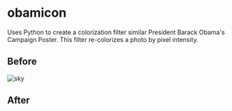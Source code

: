 # obamicon

Uses Python to create a colorization filter similar President Barack Obama's Campaign Poster. This filter re-colorizes a photo by pixel intensity. 

## Before
![sky](https://user-images.githubusercontent.com/27246194/31050559-5cd2bfb0-a61c-11e7-9bc2-2690a4cd9083.jpeg)

## After
